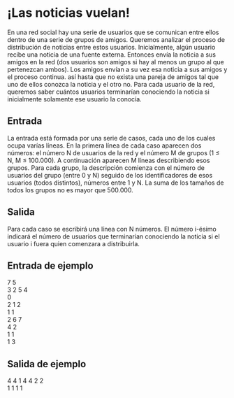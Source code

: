 # ¡Las noticias vuelan!
En una red social hay una serie de usuarios que se comunican entre ellos dentro de una serie de grupos de amigos.
Queremos analizar el proceso de distribución de noticias entre estos usuarios.
Inicialmente, algún usuario recibe una noticia de una fuente
externa.
Entonces envía la noticia a sus amigos en la red (dos usuarios son amigos si hay al menos un grupo al que pertenezcan ambos). Los amigos envían a su vez esa noticia a sus amigos y el proceso continua.
así hasta que no exista una pareja de amigos tal que uno de ellos conozca la noticia y el
otro no.
Para cada usuario de la red, queremos saber cuántos usuarios terminarían conociendo la
noticia si inicialmente solamente ese usuario la conocía.

## Entrada
La entrada está formada por una serie de casos, cada uno de los cuales ocupa varías líneas. En la primera línea de cada caso aparecen dos números: el número N de usuarios
de la red y el número M de grupos (1 ≤ N, M ≤ 100.000). A continuación aparecen M líneas describiendo esos grupos. Para cada grupo, la descripción comienza con el número
de usuarios del grupo (entre 0 y N) seguido de los identificadores de esos usuarios (todos
distintos), números entre 1 y N. La suma de los tamaños de todos los grupos no es mayor
que 500.000.

## Salida
Para cada caso se escribirá una línea con N números. El número i-ésimo indicará el número
de usuarios que terminarían conociendo la noticia si el usuario i fuera quien comenzara a
distribuirla.

## Entrada de ejemplo
7 5  
3 2 5 4  
0  
2 1 2  
1 1  
2 6 7  
4 2  
1 1  
1 3  

## Salida de ejemplo
4 4 1 4 4 2 2  
1 1 1 1  